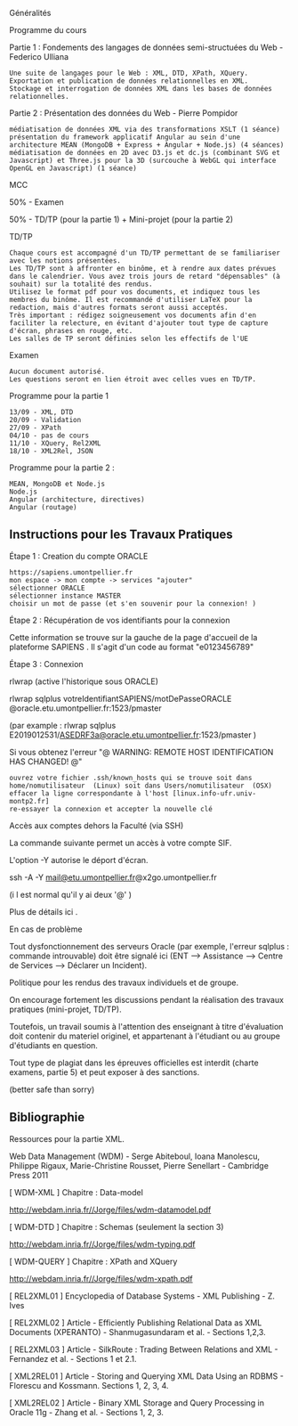 GénéralitésProgramme du cours Partie 1 : Fondements des langages de données semi-structuées du Web - Federico Ulliana    Une suite de langages pour le Web : XML, DTD, XPath, XQuery.    Exportation et publication de données relationnelles en XML.    Stockage et interrogation de données XML dans les bases de données relationnelles.Partie 2 : Présentation des données du Web - Pierre Pompidor    médiatisation de données XML via des transformations XSLT (1 séance)    présentation du framework applicatif Angular au sein d'une architecture MEAN (MongoDB + Express + Angular + Node.js) (4 séances)    médiatisation de données en 2D avec D3.js et dc.js (combinant SVG et Javascript) et Three.js pour la 3D (surcouche à WebGL qui interface OpenGL en Javascript) (1 séance)MCC50% - Examen50% - TD/TP (pour la partie 1) + Mini-projet (pour la partie 2)TD/TP     Chaque cours est accompagné d'un TD/TP permettant de se familiariser avec les notions présentées.    Les TD/TP sont à affronter en binôme, et à rendre aux dates prévues dans le calendrier. Vous avez trois jours de retard "dépensables" (à souhait) sur la totalité des rendus.    Utilisez le format pdf pour vos documents, et indiquez tous les membres du binôme. Il est recommandé d'utiliser LaTeX pour la redaction, mais d'autres formats seront aussi acceptés.    Très important : rédigez soigneusement vos documents afin d'en faciliter la relecture, en évitant d'ajouter tout type de capture d'écran, phrases en rouge, etc.    Les salles de TP seront définies selon les effectifs de l'UE Examen    Aucun document autorisé.    Les questions seront en lien étroit avec celles vues en TD/TP.Programme pour la partie 1    13/09 - XML, DTD    20/09 - Validation    27/09 - XPath    04/10 - pas de cours    11/10 - XQuery, Rel2XML    18/10 - XML2Rel, JSONProgramme pour la partie 2 :    MEAN, MongoDB et Node.js    Node.js    Angular (architecture, directives)    Angular (routage)Instructions pour les Travaux Pratiques-----------------------------------------------Étape 1 : Creation du compte ORACLE    https://sapiens.umontpellier.fr    mon espace -> mon compte -> services "ajouter"    sélectionner ORACLE     sélectionner instance MASTER    choisir un mot de passe (et s'en souvenir pour la connexion! )Étape 2 : Récupération de vos identifiants pour la connexionCette information se trouve sur la gauche de la page d'accueil de la plateforme SAPIENS .Il s'agit d'un code au format "e0123456789"Étape 3 : Connexion rlwrap (active l'historique sous ORACLE)rlwrap sqlplus votreIdentifiantSAPIENS/motDePasseORACLE @oracle.etu.umontpellier.fr:1523/pmaster(par example : rlwrap sqlplus E2019012531/ASEDRF3a@oracle.etu.umontpellier.fr:1523/pmaster )Si vous obtenez l'erreur "@ WARNING: REMOTE HOST IDENTIFICATION HAS CHANGED! @"    ouvrez votre fichier .ssh/known_hosts qui se trouve soit dans home/nomutilisateur  (Linux) soit dans Users/nomutilisateur  (OSX)    effacer la ligne correspondante à l'host [linux.info-ufr.univ-montp2.fr]    re-essayer la connexion et accepter la nouvelle clé Accès aux comptes dehors la Faculté (via SSH)La commande suivante permet un accès à votre compte SIF. L'option -Y autorise le déport d'écran.ssh -A -Y mail@etu.umontpellier.fr@x2go.umontpellier.fr(i l est normal qu'il y ai deux '@' )Plus de détails ici . En cas de problèmeTout dysfonctionnement des serveurs Oracle (par exemple, l'erreur  sqlplus : commande introuvable) doit être signalé ici (ENT --> Assistance --> Centre de Services --> Déclarer un Incident).Politique pour les rendus des travaux individuels et de groupe.On encourage fortement les discussions pendant la réalisation des travaux pratiques (mini-projet, TD/TP).Toutefois, un travail soumis à l'attention des enseignant à titre d'évaluation doit contenir du materiel originel, et appartenant à l'étudiant ou au groupe d'étudiants en question.Tout type de plagiat dans les épreuves officielles est interdit (charte examens, partie 5) et peut exposer à des sanctions. (better safe than sorry)Bibliographie-----------------------------------------------Ressources pour la partie XML.  Web Data Management (WDM) - Serge Abiteboul, Ioana Manolescu, Philippe Rigaux, Marie-Christine Rousset, Pierre Senellart - Cambridge Press 2011 [ WDM-XML ] Chapitre : Data-model http://webdam.inria.fr//Jorge/files/wdm-datamodel.pdf [ WDM-DTD ] Chapitre : Schemas (seulement la section 3) http://webdam.inria.fr//Jorge/files/wdm-typing.pdf [ WDM-QUERY ] Chapitre : XPath and XQuery http://webdam.inria.fr//Jorge/files/wdm-xpath.pdf[ REL2XML01 ] Encyclopedia of Database Systems - XML Publishing - Z. Ives [ REL2XML02 ] Article - Efficiently Publishing Relational Data as XML Documents (XPERANTO) - Shanmugasundaram et al. - Sections 1,2,3.[ REL2XML03 ] Article - SilkRoute : Trading Between Relations and XML - Fernandez et al. - Sections 1 et 2.1. [ XML2REL01 ] Article - Storing and Querying XML Data Using an RDBMS - Florescu and Kossmann. Sections 1, 2, 3, 4. [ XML2REL02 ] Article - Binary XML Storage and Query Processing in Oracle 11g - Zhang et al. - Sections 1, 2, 3.